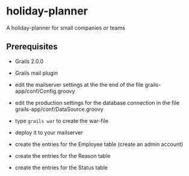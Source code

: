 # holiday-planner

A holiday-planner for small companies or teams


## Prerequisites

* Grails 2.0.0
* Grails mail plugin

* edit the mailserver settings at the the end of the file grails-app/conf/Config.groovy
* edit the production settings for the database connection in the file grails-app/conf/DataSource.groovy

* type `grails war` to create the war-file
* deploy it to your mailserver
* create the entries for the Employee table (create an admin account)
* create the entries for the Reason table
* create the entries for the Status table

